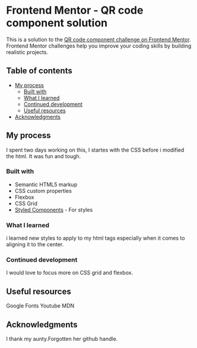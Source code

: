 # Frontend Mentor - QR code component solution

This is a solution to the [QR code component challenge on Frontend Mentor](https://www.frontendmentor.io/challenges/qr-code-component-iux_sIO_H). Frontend Mentor challenges help you improve your coding skills by building realistic projects. 

## Table of contents


- [My process](#my-process)
  - [Built with](#built-with)
  - [What I learned](#what-i-learned)
  - [Continued development](#continued-development)
  - [Useful resources](#useful-resources)
- [Acknowledgments](#acknowledgments)



## My process
I spent two days working on this, I startes with the CSS before i modified the html. It was fun and tough.
### Built with

- Semantic HTML5 markup
- CSS custom properties
- Flexbox
- CSS Grid
- [Styled Components](https://styled-components.com/) - For styles


### What I learned
i learned new styles to apply to my html tags especially when it comes to aligning it to the center.

### Continued development
I would love to focus more on CSS grid and flexbox.

## Useful resources
Google Fonts
Youtube
MDN

## Acknowledgments
I thank my aunty.Forgotten her github handle.
